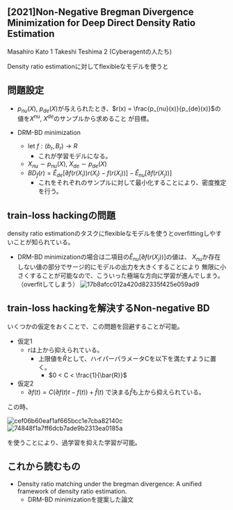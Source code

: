## [2021]Non-Negative Bregman Divergence Minimization for Deep Direct Density Ratio Estimation
Masahiro Kato 1 Takeshi Teshima 2
(Cyberagentの人たち)

Density ratio estimationに対してflexibleなモデルを使うと


## 問題設定
- $p_{nu}(X)$, $p_{de}(X)$が与えられたとき、$r(x) = \frac{p_{nu}(x)}{p_{de}(x)}$の値を$X^{nu}$, $X^{de}$のサンプルから求めること
が目標。

- DRM-BD minimization
	- let $f : (b_r, B_r) → R$
		- これが学習モデルになる。
	- $X_{nu} \sim p_{nu}(X)$, $X_{de} \sim p_{de}(X)$
	- $BD_{f}(r) = \hat{E}_{de}[\partial f(r(X_{i}))r(X_{i}) - f(r(X_{i}))] - \hat{E}_{nu}[\partial f(r(X_{j}))]$
		- これをそれぞれのサンプルに対して最小化することにより、密度推定を行う。

## train-loss hackingの問題
density ratio estimationのタスクにflexibleなモデルを使うとoverfittingしやすいことが知られている。
- DRM-BD minimizationの場合は二項目の$\hat{E}_{nu}[\partial f(r(X_{j}))]$の値は、
$X_{nu}$か存在しない値の部分でサージ的にモデルの出力を大きくすることにより
無限に小さくすることが可能なので、こういった極端な方向に学習が進んでしまう。
（overfitしてしまう）
 ![17b8afcc012a420d82335f425e059ad9](https://user-images.githubusercontent.com/54636129/172040947-67083a4b-6e6a-4356-98fd-10c95b65bb45.png)

## train-loss hackingを解決するNon-negative BD
いくつかの仮定をおくことで、この問題を回避することが可能。
- 仮定1
	- rは上から抑えられている。
		- 上限値を$\bar{R}$として、ハイパーパラメータCを以下を満たすように置く。
			- $0 < C < \frac{1}{\bar{R}}$
- 仮定2
	- $\partial f(t) = C(\partial f(t)t - f(t)) + \hat{f}(t)$ で決まる$\hat{f}$も上から抑えられている。

この時、

![cef06b60eaf1af665bcc1e7cba82140c](https://user-images.githubusercontent.com/54636129/172040986-7665ec62-103c-4723-87f3-815b53d3f303.png)
![74848f1a7ff6dcb7ade9b2313ea0185a](https://user-images.githubusercontent.com/54636129/172040998-edc626ed-e4c8-4f7c-95ef-0cb1b547249c.png)

を使うことにより、過学習を抑えた学習が可能。

## これから読むもの
- Density ratio matching under the bregman divergence: A unified framework of density ratio estimation.
	- DRM-BD minimizationを提案した論文

